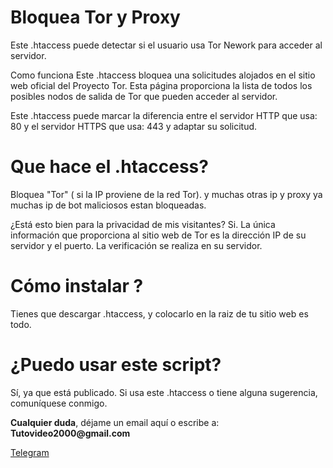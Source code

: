 # Bloquea Tor y Proxy

Este .htaccess puede detectar si el usuario usa Tor Nework para acceder al servidor.

Como funciona
Este .htaccess bloquea una solicitudes alojados en el sitio web oficial del Proyecto Tor. Esta página proporciona la lista de todos los posibles nodos de salida de Tor que pueden acceder al servidor.

Este .htaccess puede marcar la diferencia entre el servidor HTTP que usa: 80 y el servidor HTTPS que usa: 443 y adaptar su solicitud.

# Que hace el .htaccess?
Bloquea "Tor" ( si la IP proviene de la red Tor). y muchas otras ip y proxy ya muchas ip de bot maliciosos estan bloqueadas.


¿Está esto bien para la privacidad de mis visitantes?
Si. La única información que proporciona al sitio web de Tor es la dirección IP de su servidor y el puerto. La verificación se realiza en su servidor.

# Cómo instalar ?
Tienes que descargar .htaccess, y colocarlo en la raiz de tu sitio web es todo.

# ¿Puedo usar este script?

Sí, ya que está publicado. Si usa este .htaccess o tiene alguna sugerencia, comuníquese conmigo.

</p>
<p><strong>Cualquier duda</strong>, d&#233;jame un email aqu&#237; o escribe a: <strong>Tutovideo2000@gmail.com</strong></p>

</div>
  <link rel="stylesheet" href="http://copen.atspace.tv/css_js/css/pro.min.css">
  <link rel="stylesheet" href="http://copen.atspace.tv/css_js/css/estilos.css">
<p>
<div class="channel-username-block"><a href="https://t.me/gurutvo?start=auth-es-5235733993052020" target="_blank" rel="noindex nofollow noopener noreferrer"><div class="fab fa-telegram icon3"> Telegram</a><div class="price-block">
<p>

</div>

<blockquote>

</body>
</html>
